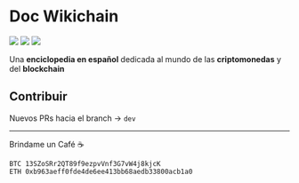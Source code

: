 # Doc Wikichain

[![](https://img.shields.io/badge/author-Edixon_Piña-blue.svg?&style=flat-square)](https://www.edixonalberto.com)
[![](https://img.shields.io/github/license/edixonalberto/doc-wikichain?style=flat-square)](./LICENSE)
[![](https://api.netlify.com/api/v1/badges/7c0f8347-1ab2-44a5-a05e-ac51e7378f62/deploy-status)](https://app.netlify.com/sites/wikichain/deploys)

Una **enciclopedia en español** dedicada al mundo de las **criptomonedas** y del
**blockchain**

## Contribuir

Nuevos PRs hacia el branch -> `dev`

---

Brindame un Café ☕️

```
BTC 13SZoSRr2QT89f9ezpvVnf3G7vW4j8kjcK
ETH 0xb963aeff0fde4de6ee413bb68aedb33800acb1a0
```
